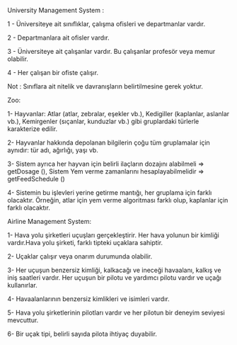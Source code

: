 University Management System :

1 - Üniversiteye ait sınıflıklar, çalışma ofisleri ve departmanlar vardır.

2 - Departmanlara ait ofisler vardır.

3 - Üniversiteye ait çalışanlar vardır. Bu çalışanlar profesör veya memur olabilir.

4 - Her çalışan bir ofiste çalışır.

Not : Sınıflara ait nitelik ve davranışların belirtilmesine gerek yoktur.


Zoo:

1- Hayvanlar: Atlar (atlar, zebralar, eşekler vb.), Kedigiller (kaplanlar, aslanlar vb.), Kemirgenler (sıçanlar, kunduzlar vb.) gibi gruplardaki türlerle karakterize edilir.

2- Hayvanlar hakkında depolanan bilgilerin çoğu tüm gruplamalar için aynıdır: tür adı, ağırlığı, yaşı vb.

3- Sistem ayrıca her hayvan için belirli ilaçların dozajını alabilmeli => getDosage (), Sistem Yem verme zamanlarını hesaplayabilmelidir => getFeedSchedule ()

4- Sistemin bu işlevleri yerine getirme mantığı, her gruplama için farklı olacaktır. Örneğin, atlar için yem verme algoritması farklı olup, kaplanlar için farklı olacaktır.


Airline Management System:

1- Hava yolu şirketleri uçuşları gerçekleştirir. Her hava yolunun bir kimliği vardır.Hava yolu şirketi, farklı tipteki uçaklara sahiptir.

2- Uçaklar çalışır veya onarım durumunda olabilir.

3- Her uçuşun benzersiz kimliği, kalkacağı ve ineceği havaalanı, kalkış ve iniş saatleri vardır. Her uçuşun bir pilotu ve yardımcı pilotu vardır ve uçağı kullanırlar.

4- Havaalanlarının benzersiz kimlikleri ve isimleri vardır.

5- Hava yolu şirketlerinin pilotları vardır ve her pilotun bir deneyim seviyesi mevcuttur.

6- Bir uçak tipi, belirli sayıda pilota ihtiyaç duyabilir.
